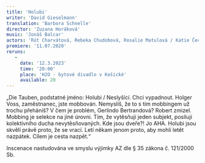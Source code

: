 ```yaml
---
title: 'Holubi'
writer: 'David Gieselmann'
translation: 'Barbora Schnelle'
director: 'Zuzana Horáková'
music: 'Jonáš Balcar'
actors: 'Rút Charvátová, Rebeka Chudobová, Rosalie Matulová / Katie Čečilová, Ema Zelená / Klára Vaňkátová, Jakub Brunclík, Jiří Dejl / Matěj Podlešák, Prokop Košař, Daniel Rádl / Nika Datiashvili'
premiere: '11.07.2020'
reruns:
   -
     date: '12.3.2023'
     time: '20:00'
     place: 'H2O - bytové divadlo v Košické'
     available: 20
---
```

„Die Tauben, podstatné jméno: Holubi / Neslyšící. Chci vypadnout. Holger Voss, zaměstnanec, jste mobbován. Nemyslíš, že to s tím mobbingem už trochu přeháníš? V čem je problém, Gerlindo Bertrandová? Robert zmizel. Mobbing je selekce na jiné úrovni. Tím, že vytěsňuji jeden subjekt, posiluji kolektivního ducha nevytěsňovaných. Kde jsou dveře?! Jo AHA. Holubi jsou skvělí právě proto, že se vrací. Letí někam jenom proto, aby mohli letět nazpátek. Cílem je cesta nazpět.“

Inscenace nastudována ve smyslu výjimky AZ dle § 35 zákona č. 121/2000 Sb.
